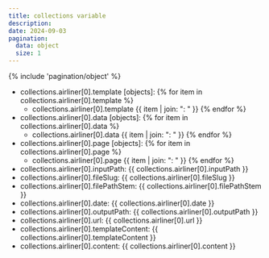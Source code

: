 ```yaml
---
title: collections variable
description: 
date: 2024-09-03
pagination:
  data: object
  size: 1
---
```

{% include 'pagination/object' %}

- collections.airliner[0].template [objects]:
  {% for item in collections.airliner[0].template %}
  - collections.airliner[0].template {{ item | join: ": " }}
  {% endfor %}
- collections.airliner[0].data [objects]:
  {% for item in collections.airliner[0].data %}
  - collections.airliner[0].data {{ item | join: ": " }}
  {% endfor %}
- collections.airliner[0].page [objects]:
  {% for item in collections.airliner[0].page %}
  - collections.airliner[0].page {{ item | join: ": " }}
  {% endfor %}
- collections.airliner[0].inputPath: {{ collections.airliner[0].inputPath }}
- collections.airliner[0].fileSlug: {{ collections.airliner[0].fileSlug }}
- collections.airliner[0].filePathStem: {{ collections.airliner[0].filePathStem }}
- collections.airliner[0].date: {{ collections.airliner[0].date }}
- collections.airliner[0].outputPath: {{ collections.airliner[0].outputPath }}
- collections.airliner[0].url: {{ collections.airliner[0].url }}
- collections.airliner[0].templateContent: {{ collections.airliner[0].templateContent }}
- collections.airliner[0].content: {{ collections.airliner[0].content }}